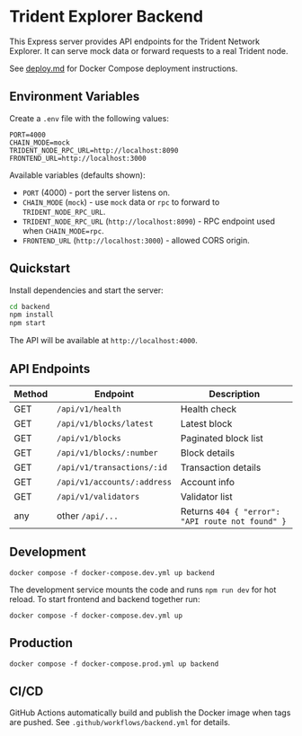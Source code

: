 # Trident Explorer Backend

This Express server provides API endpoints for the Trident Network Explorer. It can serve mock data or forward requests to a real Trident node.

See [deploy.md](deploy.md) for Docker Compose deployment instructions.

## Environment Variables

Create a `.env` file with the following values:

```
PORT=4000
CHAIN_MODE=mock
TRIDENT_NODE_RPC_URL=http://localhost:8090
FRONTEND_URL=http://localhost:3000
```

Available variables (defaults shown):

- `PORT` (4000) - port the server listens on.
- `CHAIN_MODE` (`mock`) - use `mock` data or `rpc` to forward to `TRIDENT_NODE_RPC_URL`.
- `TRIDENT_NODE_RPC_URL` (`http://localhost:8090`) - RPC endpoint used when `CHAIN_MODE=rpc`.
- `FRONTEND_URL` (`http://localhost:3000`) - allowed CORS origin.

## Quickstart

Install dependencies and start the server:

```bash
cd backend
npm install
npm start
```

The API will be available at `http://localhost:4000`.

## API Endpoints

| Method | Endpoint | Description |
| ------ | -------- | ----------- |
| GET | `/api/v1/health` | Health check |
| GET | `/api/v1/blocks/latest` | Latest block |
| GET | `/api/v1/blocks` | Paginated block list |
| GET | `/api/v1/blocks/:number` | Block details |
| GET | `/api/v1/transactions/:id` | Transaction details |
| GET | `/api/v1/accounts/:address` | Account info |
| GET | `/api/v1/validators` | Validator list |
| any | other `/api/...` | Returns `404 { "error": "API route not found" }` |

## Development

```
docker compose -f docker-compose.dev.yml up backend
```

The development service mounts the code and runs `npm run dev` for hot reload.
To start frontend and backend together run:

```
docker compose -f docker-compose.dev.yml up
```

## Production

```
docker compose -f docker-compose.prod.yml up backend
```

## CI/CD

GitHub Actions automatically build and publish the Docker image when tags are pushed. See `.github/workflows/backend.yml` for details.

